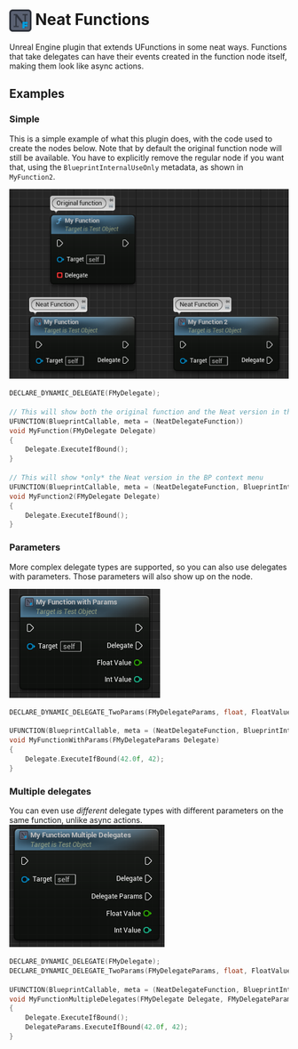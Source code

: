 # <img src="Content/Editor/FunctionIcon.svg" height=40 width=40 align="center"/> Neat Functions
Unreal Engine plugin that extends UFunctions in some neat ways. Functions that take delegates can have their events created in the function node itself, making them look like async actions.

## Examples

### Simple
This is a simple example of what this plugin does, with the code used to create the nodes below. Note that by default the original function node will still be available. You have to explicitly remove the regular node if you want that, using the `BlueprintInternalUseOnly` metadata, as shown in `MyFunction2`.

![An example of this plugin, showing three nodes, two of which are created by this plugin.](Documentation/Example_01.png)
```c++
DECLARE_DYNAMIC_DELEGATE(FMyDelegate);

// This will show both the original function and the Neat version in the BP context menu
UFUNCTION(BlueprintCallable, meta = (NeatDelegateFunction))
void MyFunction(FMyDelegate Delegate)
{
	Delegate.ExecuteIfBound();
}

// This will show *only* the Neat version in the BP context menu
UFUNCTION(BlueprintCallable, meta = (NeatDelegateFunction, BlueprintInternalUseOnly = true))
void MyFunction2(FMyDelegate Delegate)
{
	Delegate.ExecuteIfBound();
}
```

### Parameters
More complex delegate types are supported, so you can also use delegates with parameters. Those parameters will also show up on the node.

![A node showing a delegate execute pin, along with its parameters.](Documentation/Example_02.png)
```c++
DECLARE_DYNAMIC_DELEGATE_TwoParams(FMyDelegateParams, float, FloatValue, int32, IntValue);

UFUNCTION(BlueprintCallable, meta = (NeatDelegateFunction, BlueprintInternalUseOnly = true))
void MyFunctionWithParams(FMyDelegateParams Delegate)
{
    Delegate.ExecuteIfBound(42.0f, 42);
}
```

### Multiple delegates
You can even use _different_ delegate types with different parameters on the same function, unlike async actions.
![A node shoing two different execute pins, along with its parameters.](Documentation/Example_03.png)
```c++
DECLARE_DYNAMIC_DELEGATE(FMyDelegate);
DECLARE_DYNAMIC_DELEGATE_TwoParams(FMyDelegateParams, float, FloatValue, int32, IntValue);

UFUNCTION(BlueprintCallable, meta = (NeatDelegateFunction, BlueprintInternalUseOnly = true))
void MyFunctionMultipleDelegates(FMyDelegate Delegate, FMyDelegateParams DelegateParams)
{
    Delegate.ExecuteIfBound();
    DelegateParams.ExecuteIfBound(42.0f, 42);
}
```